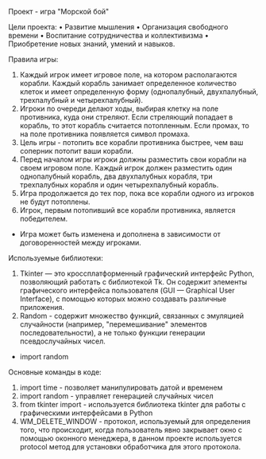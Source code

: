 Проект - игра "Морской бой"

Цели проекта:
•	Развитие мышления
•	Организация свободного времени
•	Воспитание сотрудничества и коллективизма
•	Приобретение новых знаний, умений и навыков.

Правила игры:
1)	Каждый игрок имеет игровое поле, на котором располагаются корабли. Каждый корабль занимает определенное количество клеток и имеет определенную форму (однопалубный, двухпалубный, трехпалубный и четырехпалубный).
2)	Игроки по очереди делают ходы, выбирая клетку на поле противника, куда они стреляют. Если стреляющий попадает в корабль, то этот корабль считается потопленным. Если промах, то на поле противника появляется символ промаха.
3)	Цель игры - потопить все корабли противника быстрее, чем ваш соперник потопит ваши корабли.
4)	Перед началом игры игроки должны разместить свои корабли на своем игровом поле. Каждый игрок должен разместить один однопалубный корабль, два двухпалубных корабля, три трехпалубных корабля и один четырехпалубный корабль.
5)	Игра продолжается до тех пор, пока все корабли одного из игроков не будут потоплены.
6)	Игрок, первым потопивший все корабли противника, является победителем.
* Игра может быть изменена и дополнена в зависимости от договоренностей между игроками.

Используемые библиотеки:
1)	Tkinter — это кроссплатформенный графический интерфейс Python, позволяющий работать с библиотекой Tk. Он содержит элементы графического интерфейса пользователя (GUI — Graphical User Interface), с помощью которых можно создавать различные приложения.
2)	Random -  содержит множество функций, связанных с эмуляцией случайности (например, "перемешивание" элементов последовательности), а не только функции генерации псевдослучайных чисел.
- import random

Основные команды в коде: 
1)	import time - позволяет манипулировать датой и временем 
2)	import random - управляет генерацией случайных чисел 
3)	from tkinter import - используется библиотека tkinter для работы с графическими интерфейсами в Python
4)	WM_DELETE_WINDOW - протокол, используемый для определения того, что происходит, когда пользователь явно закрывает окно с помощью оконного менеджера, в данном проекте используется protocol метод для установки обработчика для этого протокола.
